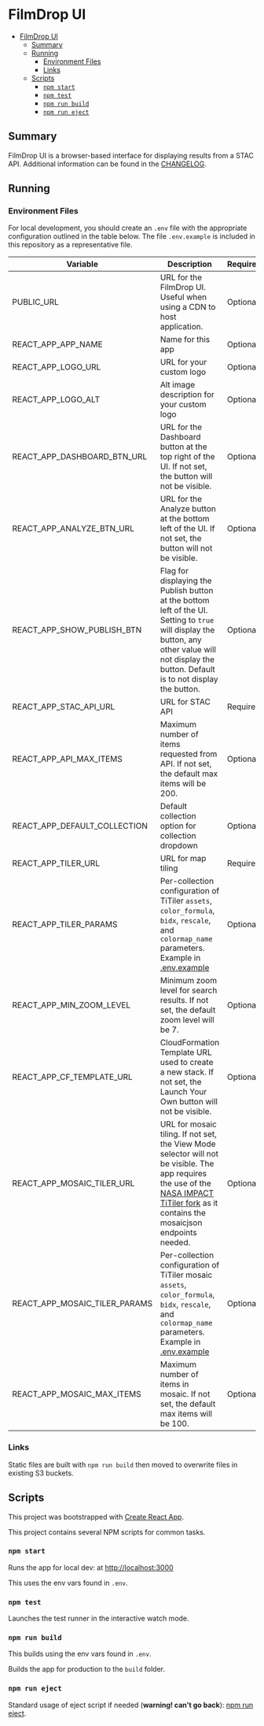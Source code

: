 # FilmDrop UI

- [FilmDrop UI](#filmdrop-ui)
  - [Summary](#summary)
  - [Running](#running)
    - [Environment Files](#environment-files)
    - [Links](#links)
  - [Scripts](#scripts)
    - [`npm start`](#npm-start)
    - [`npm test`](#npm-test)
    - [`npm run build`](#npm-run-build)
    - [`npm run eject`](#npm-run-eject)

## Summary

FilmDrop UI is a browser-based interface for displaying results from a STAC API. Additional information can be found in the [CHANGELOG](CHANGELOG.md).

## Running

### Environment Files

For local development, you should create an `.env` file with the appropriate configuration outlined in the table below.
The file `.env.example` is included in this repository as a representative file.

| Variable                      | Description                                                                                                                                                                                                                       | Required |
| ----------------------------- | --------------------------------------------------------------------------------------------------------------------------------------------------------------------------------------------------------------------------------- | -------- |
| PUBLIC_URL                    | URL for the FilmDrop UI. Useful when using a CDN to host application.                                                                                                                                                             | Optional |
| REACT_APP_APP_NAME            | Name for this app                                                                                                                                                                                                                 | Optional |
| REACT_APP_LOGO_URL            | URL for your custom logo                                                                                                                                                                                                          | Optional |
| REACT_APP_LOGO_ALT            | Alt image description for your custom logo                                                                                                                                                                                        | Optional |
| REACT_APP_DASHBOARD_BTN_URL   | URL for the Dashboard button at the top right of the UI. If not set, the button will not be visible.                                                                                                                              | Optional |
| REACT_APP_ANALYZE_BTN_URL     | URL for the Analyze button at the bottom left of the UI. If not set, the button will not be visible.                                                                                                                              | Optional |
| REACT_APP_SHOW_PUBLISH_BTN    | Flag for displaying the Publish button at the bottom left of the UI. Setting to `true` will display the button, any other value will not display the button. Default is to not display the button.                                | Optional |
| REACT_APP_STAC_API_URL        | URL for STAC API                                                                                                                                                                                                                  | Required |
| REACT_APP_API_MAX_ITEMS       | Maximum number of items requested from API. If not set, the default max items will be 200.                                                                                                                                        | Optional |
| REACT_APP_DEFAULT_COLLECTION  | Default collection option for collection dropdown                                                                                                                                                                                 | Optional |
| REACT_APP_TILER_URL           | URL for map tiling                                                                                                                                                                                                                | Required |
| REACT_APP_TILER_PARAMS        | Per-collection configuration of TiTiler `assets`, `color_formula`, `bidx`, `rescale`, and `colormap_name` parameters. Example in [.env.example](.env.example)                                                                     | Optional |
| REACT_APP_MIN_ZOOM_LEVEL      | Minimum zoom level for search results. If not set, the default zoom level will be 7.                                                                                                                                              | Optional |
| REACT_APP_CF_TEMPLATE_URL     | CloudFormation Template URL used to create a new stack. If not set, the Launch Your Own button will not be visible.                                                                                                               | Optional |
| REACT_APP_MOSAIC_TILER_URL    | URL for mosaic tiling. If not set, the View Mode selector will not be visible. The app requires the use of the [NASA IMPACT TiTiler fork](https://github.com/NASA-IMPACT/titiler) as it contains the mosaicjson endpoints needed. | Optional |
| REACT_APP_MOSAIC_TILER_PARAMS | Per-collection configuration of TiTiler mosaic `assets`, `color_formula`, `bidx`, `rescale`, and `colormap_name` parameters. Example in [.env.example](.env.example)                                                              | Optional |
| REACT_APP_MOSAIC_MAX_ITEMS    | Maximum number of items in mosaic. If not set, the default max items will be 100.                                                                                                                                                 | Optional |

### Links

Static files are built with `npm run build` then moved to overwrite files in existing S3 buckets.

## Scripts

This project was bootstrapped with [Create React App](https://github.com/facebook/create-react-app).

This project contains several NPM scripts for common tasks.

### `npm start`

Runs the app for local dev: at [http://localhost:3000](http://localhost:3000)

This uses the env vars found in `.env`.

### `npm test`

Launches the test runner in the interactive watch mode.

### `npm run build`

This builds using the env vars found in `.env`.

Builds the app for production to the `build` folder.

### `npm run eject`

Standard usage of eject script if needed (**warning! can't go back**): [npm run eject](https://create-react-app.dev/docs/available-scripts/#npm-run-eject).
